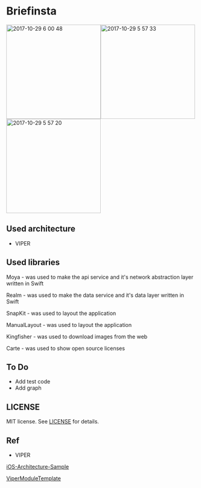 # Briefinsta

<img width="250" alt="2017-10-29 6 00 48" src="https://user-images.githubusercontent.com/20268356/32149184-e1dbdfe0-bcd6-11e7-9204-3d5c8f2bcdff.png"><img width="250" alt="2017-10-29 5 57 33" src="https://user-images.githubusercontent.com/20268356/32149179-df2224b2-bcd6-11e7-9e95-21d9a6ba8ce5.png"><img width="250" alt="2017-10-29 5 57 20" src="https://user-images.githubusercontent.com/20268356/32149185-e3b0a3f0-bcd6-11e7-834c-6456582b6edf.png">


Used architecture
-----------------
- VIPER


Used libraries
-------
Moya - was used to make the api service and it's network abstraction layer written in Swift

Realm - was used to make the data service and it's data layer written in Swift

SnapKit - was used to layout the application

ManualLayout - was used to layout the application

Kingfisher - was used to download images from the web

Carte - was used to show open source licenses


To Do
-----
- Add test code
- Add graph


LICENSE
-------
MIT license. See [LICENSE](LICENSE) for details.


Ref
---
- VIPER

[iOS-Architecture-Sample](https://github.com/giftbott/iOS-Architecture-Sample)

[ViperModuleTemplate](https://github.com/giftbott/ViperModuleTemplate)

